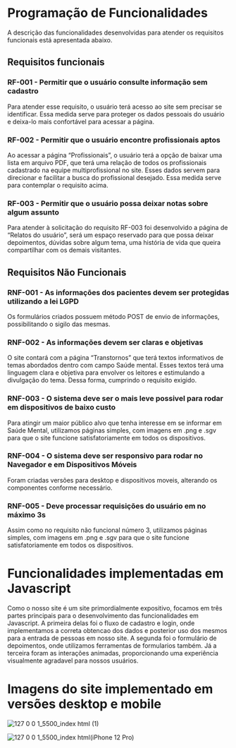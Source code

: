 # Programação de Funcionalidades

A descrição das funcionalidades desenvolvidas para atender os requisitos funcionais está apresentada abaixo.

## Requisitos funcionais

### RF-001 - Permitir que o usuário consulte informação sem cadastro

Para atender esse requisito, o usuário terá acesso ao site sem precisar se identificar. Essa medida serve para proteger os dados pessoais do usuário e deixa-lo mais confortável para acessar a página. 

### RF-002 - Permitir que o usuário encontre profissionais aptos 

Ao acessar a página “Profissionais”, o usuário terá a opção de baixar uma lista em arquivo PDF, que terá uma relação de todos os profissionais cadastrado na equipe multiprofissional no site. Esses dados servem para direcionar e facilitar a busca do profissional desejado. Essa medida serve para contemplar o requisito acima. 

### RF-003 - Permitir que o usuário possa deixar notas sobre algum assunto 

Para atender à solicitação do requisito RF-003 foi desenvolvido a página de “Relatos do usuário”, será um espaço reservado para que possa deixar depoimentos, dúvidas sobre algum tema, uma história de vida que queira compartilhar com os demais visitantes. 

## Requisitos Não Funcionais 

### RNF-001 - As informações dos pacientes devem ser protegidas utilizando a lei LGPD 

Os formulários criados possuem método POST de envio de informações, possibilitando o sigilo das mesmas.

### RNF-002 - As informações devem ser claras e objetivas 

O site contará com a página “Transtornos” que terá textos informativos de temas abordados dentro com campo Saúde mental. Esses textos terá uma linguagem clara e objetiva para envolver os leitores e estimulando a divulgação do tema. Dessa forma, cumprindo o requisito exigido. 

### RNF-003 - O sistema deve ser o mais leve possivel para rodar em dispositivos de baixo custo 

Para atingir um maior público alvo que tenha interesse em se informar em Saúde Mental, utilizamos páginas simples, com imagens em .png e .sgv para que o site funcione satisfatoriamente em todos os dispositivos.

### RNF-004 - O sistema deve ser responsivo para rodar no Navegador e em Dispositivos Móveis

Foram criadas versões para desktop e dispositivos moveis, alterando os componentes conforme necessário.

### RNF-005 - Deve processar requisições do usuário em no máximo 3s 

Assim como no requisito não funcional número 3, utilizamos páginas simples, com imagens em .png e .sgv para que o site funcione satisfatoriamente em todos os dispositivos.

# Funcionalidades implementadas em Javascript

Como o nosso site é um site primordialmente expositivo, focamos em três partes principais para o desenvolvimento das funcionalidades em Javascript.
A primeira delas foi o fluxo de cadastro e login, onde implementamos a correta obtencao dos dados e posterior uso dos mesmos para a entrada de pessoas em nosso site. A segunda foi o formulário de depoimentos, onde utilizamos ferramentas de formularios também. Já a terceira foram as interações animadas, proporcionando uma experiência visualmente agradavel para nossos usuários.

# Imagens do site implementado em versões desktop e mobile

![127 0 0 1_5500_index html (1)](https://user-images.githubusercontent.com/110241105/205983002-e4c25ccb-6542-4c25-ae25-fa3d5c38993d.png)

![127 0 0 1_5500_index html(iPhone 12 Pro)](https://user-images.githubusercontent.com/110241105/205982909-67e8877c-5659-4b25-b2d3-e1ab28712cc6.png)




